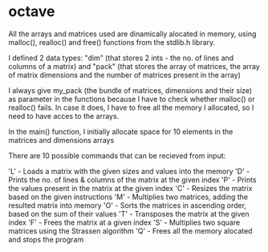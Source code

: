 # octave
All the arrays and matrices used are dinamically alocated in memory, using malloc(), realloc() and free() functions from the stdlib.h library.

I defined 2 data types: "dim" (that stores 2 ints - the no. of lines and columns of a matrix) and "pack" (that stores the array of matrices, the array of matrix dimensions and the number of matrices present in the array)

I always give my_pack (the bundle of matrices, dimensions and their size) as parameter in the functions because I have to check whether malloc() or realloc() fails. In case it does, I have to free all the memory I allocated, so I need to have acces to the arrays.

In the main() function, I initially allocate space for 10 elements in the matrices and dimensions arrays

There are 10 possible commands that can be recieved from input:

'L' - Loads a matrix with the given sizes and values into the memory
'D' - Prints the no. of lines & columns of the matrix at the given index
'P' - Prints the values present in the matrix at the given index
'C' - Resizes the matrix based on the given instructions
'M' - Multiplies two matrices, adding the resulted matrix into memory
'O' - Sorts the matrices in ascending order, based on the sum of their values
'T' - Transposes the matrix at the given index
'F' - Frees the matrix at a given index
'S' - Multiplies two square matrices using the Strassen algorithm
'Q' - Frees all the memory alocated and stops the program
